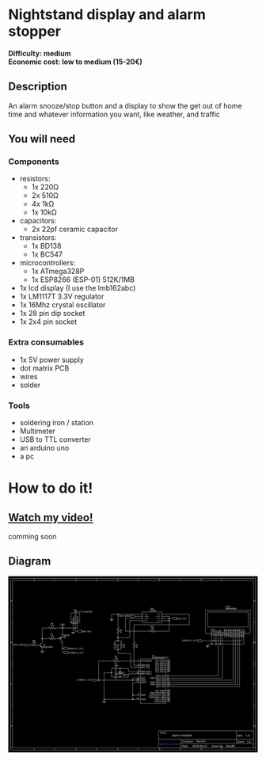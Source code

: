 # Nightstand display and alarm stopper

**Difficulty: medium**  
**Economic cost: low to medium (15-20€)**


## Description
An alarm snooze/stop button and a display to show the get out of home time and whatever information you want, like weather, and traffic

## You will need

### Components
- resistors:
    + 1x 220Ω
    + 2x 510Ω
    + 4x 1kΩ
    + 1x 10kΩ
- capacitors:
    + 2x 22pf ceramic capacitor
- transistors:
    + 1x BD138
    + 1x BC547
- microcontrollers:
    + 1x ATmega328P
    + 1x ESP8266 (ESP-01) 512K/1MB
- 1x lcd display (I use the lmb162abc)
- 1x LM1117T 3.3V regulator
- 1x 16Mhz crystal oscillator
- 1x 28 pin dip socket
- 1x 2x4 pin socket
    
### Extra consumables
- 1x 5V power supply
- dot matrix PCB
- wires
- solder

### Tools
- soldering iron / station
- Multimeter
- USB to TTL converter
- an arduino uno
- a pc

# How to do it!

## [Watch my video!]()
comming soon

## Diagram
![](diagram.png)


